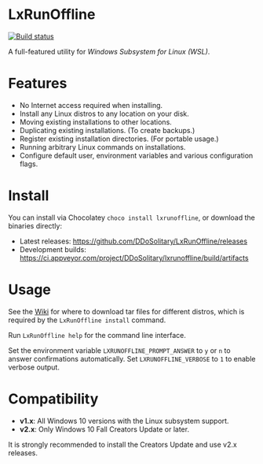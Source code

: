 # LxRunOffline

[![Build status](https://ci.appveyor.com/api/projects/status/wnqrsjk1rdc1cmpn?svg=true)](https://ci.appveyor.com/project/ddosolitary/lxrunoffline)

A full-featured utility for *Windows Subsystem for Linux (WSL)*.

# Features

- No Internet access required when installing.
- Install any Linux distros to any location on your disk.
- Moving existing installations to other locations.
- Duplicating existing installations. (To create backups.)
- Register existing installation directories. (For portable usage.)
- Running arbitrary Linux commands on installations.
- Configure default user, environment variables and various configuration flags.

# Install

You can install via Chocolatey `choco install lxrunoffline`, or download the binaries directly:
- Latest releases: https://github.com/DDoSolitary/LxRunOffline/releases
- Development builds: https://ci.appveyor.com/project/DDoSolitary/lxrunoffline/build/artifacts

# Usage

See the [Wiki](https://github.com/DDoSolitary/LxRunOffline/wiki) for where to download tar files for different distros, which is required by the `LxRunOffline install` command.

Run `LxRunOffline help` for the command line interface.

Set the environment variable `LXRUNOFFLINE_PROMPT_ANSWER` to `y` or `n` to answer confirmations automatically. Set `LXRUNOFFLINE_VERBOSE` to `1` to enable verbose output.

# Compatibility

- **v1.x**: All Windows 10 versions with the Linux subsystem support.
- **v2.x**: Only Windows 10 Fall Creators Update or later.

It is strongly recommended to install the Creators Update and use v2.x releases.
